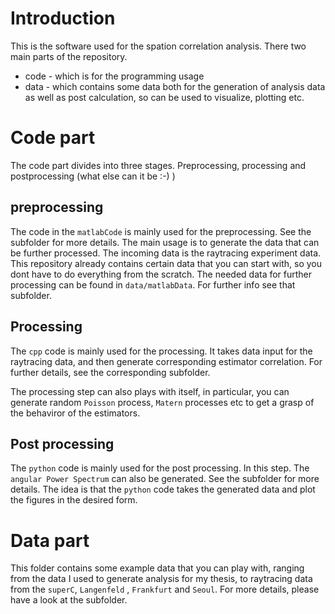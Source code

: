 
# Introduction

This is the software used for the spation correlation analysis.
There two main parts of the repository.

* code  - which is for the programming usage
* data  - which contains some data both for the generation of analysis data as well as post calculation, so can be used to visualize, plotting etc.


# Code part

The code part divides into three stages. Preprocessing, processing and postprocessing (what else can it be :-) )

## preprocessing

The code in the `matlabCode` is mainly used for the preprocessing. See the subfolder for more details.
The main usage is to generate the data that can be further processed. The incoming data is the raytracing experiment data.
This repository already contains certain data that you can start with, so you dont have to do everything from the scratch. The
needed data for further processing can be found in `data/matlabData`. For further info see that subfolder.

## Processing

The `cpp` code is mainly used for the processing. It takes data input for the raytracing data, and then generate corresponding 
estimator correlation. For further details, see the corresponding subfolder.

The processing step can also plays with itself, in particular, you can generate random `Poisson` process, `Matern` processes etc to get a
grasp of the behaviror of the estimators.

## Post processing

The `python` code is mainly used for the post processing. In this step. The `angular Power Spectrum` can also be generated. See the subfolder for more details.
The idea is that the `python` code takes the generated data and plot the figures in the desired form.

# Data part

This folder contains some example data that you can play with, ranging from the data I used to generate analysis for my thesis, to raytracing data from the 
`superC`, `Langenfeld` , `Frankfurt` and `Seoul`. For more details, please have a look at the subfolder.